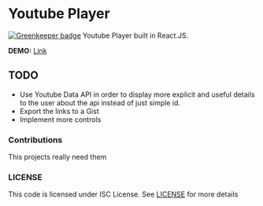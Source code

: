 # Youtube Player

[![Greenkeeper badge](https://badges.greenkeeper.io/abdulhannanali/youtube-player-app.svg)](https://greenkeeper.io/)
Youtube Player built in React.JS.

**DEMO:** [Link](https://abdulhannanali.github.io/youtube-player-app/)

## TODO

- Use Youtube Data API in order to display more explicit and useful details to the user about the api instead of just simple id.
- Export the links to a Gist
- Implement more controls


### Contributions
This projects really need them

### LICENSE
This code is licensed under ISC License. See [LICENSE](LICENSE) for more details	

